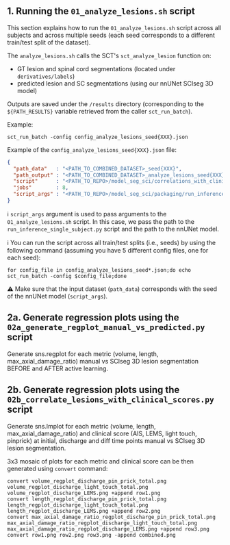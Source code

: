 ## 1. Running the `01_analyze_lesions.sh` script

This section explains how to run the `01_analyze_lesions.sh` script across all subjects and across multiple seeds (each
seed corresponds to a different train/test split of the dataset).

The `analyze_lesions.sh` calls the SCT's `sct_analyze_lesion` function on:
- GT lesion and spinal cord segmentations (located under `derivatives/labels`)
- predicted lesion and SC segmentations (using our nnUNet SCIseg 3D model)

Outputs are saved under the `/results` directory (corresponding to the `${PATH_RESULTS}` variable retrieved from the 
caller `sct_run_batch`).

Example:

```console
sct_run_batch -config config_analyze_lesions_seed{XXX}.json
```

Example of the `config_analyze_lesions_seed{XXX}.json` file:

```json
{
  "path_data"   : "<PATH_TO_COMBINED_DATASET>_seed{XXX}",
  "path_output" : "<PATH_TO_COMBINED_DATASET>_analyze_lesions_seed{XXX}_2023-XX-XX",
  "script"      : "<PATH_TO_REPO>/model_seg_sci/correlations_with_clinical_scores/01_analyze_lesions.sh",
  "jobs"        : 8,
  "script_args" : "<PATH_TO_REPO>/model_seg_sci/packaging/run_inference_single_subject.py <PATH_TO_MODEL>/sci-multisite-model_seed{XXX}"
}
```

ℹ️ `script_args` argument is used to pass arguments to the `01_analyze_lesions.sh` script. 
In this case, we pass the path to the `run_inference_single_subject.py` script and the path to the nnUNet model.

ℹ️ You can run the script across all train/test splits (i.e., seeds) by using the following command (assuming you have 
5 different config files, one for each seed):

```console
for config_file in config_analyze_lesions_seed*.json;do echo sct_run_batch -config $config_file;done
```

⚠️ Make sure that the input dataset (`path_data`) corresponds with the seed of the nnUNet model (`script_args`).

## 2a. Generate regression plots using the `02a_generate_regplot_manual_vs_predicted.py` script

Generate sns.regplot for each metric (volume, length, max_axial_damage_ratio) manual vs SCIseg 3D lesion
segmentation BEFORE and AFTER active learning.

## 2b. Generate regression plots using the `02b_correlate_lesions_with_clinical_scores.py` script

Generate sns.lmplot for each metric (volume, length, max_axial_damage_ratio) and clinical score (AIS, LEMS, light touch,
pinprick) at initial, discharge and diff time points manual vs SCIseg 3D lesion segmentation.

3x3 mosaic of plots for each metric and clinical score can be then generated using `convert` command:

```console
convert volume_regplot_discharge_pin_prick_total.png volume_regplot_discharge_light_touch_total.png volume_regplot_discharge_LEMS.png +append row1.png
convert length_regplot_discharge_pin_prick_total.png length_regplot_discharge_light_touch_total.png length_regplot_discharge_LEMS.png +append row2.png
convert max_axial_damage_ratio_regplot_discharge_pin_prick_total.png max_axial_damage_ratio_regplot_discharge_light_touch_total.png max_axial_damage_ratio_regplot_discharge_LEMS.png +append row3.png
convert row1.png row2.png row3.png -append combined.png
```